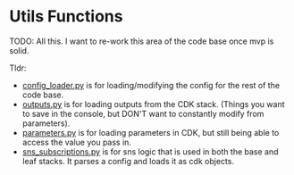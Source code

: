 # Utils Functions

TODO: All this. I want to re-work this area of the code base once mvp is solid.

Tldr:

- [config_loader.py](./config_loader.py) is for loading/modifying the config for the rest of the code base.
- [outputs.py](./outputs.py) is for loading outputs from the CDK stack. (Things you want to save in the console, but DON'T want to constantly modify from parameters).
- [parameters.py](./parameters.py) is for loading parameters in CDK, but still being able to access the value you pass in.
- [sns_subscriptions.py](./sns_subscriptions.py) is for sns logic that is used in both the base and leaf stacks. It parses a config and loads it as cdk objects.
